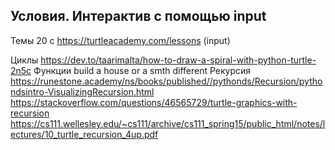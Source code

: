 ## Условия. Интерактив с помощью input

Темы 20 с https://turtleacademy.com/lessons (input)


Циклы
https://dev.to/taarimalta/how-to-draw-a-spiral-with-python-turtle-2n5c
Функции
build a house or a smth different
Рекурсия
https://runestone.academy/ns/books/published//pythonds/Recursion/pythondsintro-VisualizingRecursion.html
https://stackoverflow.com/questions/46565729/turtle-graphics-with-recursion
https://cs111.wellesley.edu/~cs111/archive/cs111_spring15/public_html/notes/lectures/10_turtle_recursion_4up.pdf
